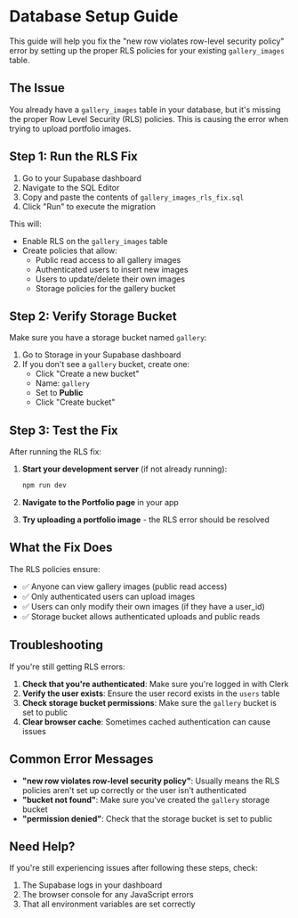 # Database Setup Guide

This guide will help you fix the "new row violates row-level security policy" error by setting up the proper RLS policies for your existing `gallery_images` table.

## The Issue

You already have a `gallery_images` table in your database, but it's missing the proper Row Level Security (RLS) policies. This is causing the error when trying to upload portfolio images.

## Step 1: Run the RLS Fix

1. Go to your Supabase dashboard
2. Navigate to the SQL Editor
3. Copy and paste the contents of `gallery_images_rls_fix.sql`
4. Click "Run" to execute the migration

This will:
- Enable RLS on the `gallery_images` table
- Create policies that allow:
  - Public read access to all gallery images
  - Authenticated users to insert new images
  - Users to update/delete their own images
  - Storage policies for the gallery bucket

## Step 2: Verify Storage Bucket

Make sure you have a storage bucket named `gallery`:
1. Go to Storage in your Supabase dashboard
2. If you don't see a `gallery` bucket, create one:
   - Click "Create a new bucket"
   - Name: `gallery`
   - Set to **Public**
   - Click "Create bucket"

## Step 3: Test the Fix

After running the RLS fix:

1. **Start your development server** (if not already running):
   ```bash
   npm run dev
   ```

2. **Navigate to the Portfolio page** in your app

3. **Try uploading a portfolio image** - the RLS error should be resolved

## What the Fix Does

The RLS policies ensure:
- ✅ Anyone can view gallery images (public read access)
- ✅ Only authenticated users can upload images
- ✅ Users can only modify their own images (if they have a user_id)
- ✅ Storage bucket allows authenticated uploads and public reads

## Troubleshooting

If you're still getting RLS errors:

1. **Check that you're authenticated**: Make sure you're logged in with Clerk
2. **Verify the user exists**: Ensure the user record exists in the `users` table
3. **Check storage bucket permissions**: Make sure the `gallery` bucket is set to public
4. **Clear browser cache**: Sometimes cached authentication can cause issues

## Common Error Messages

- **"new row violates row-level security policy"**: Usually means the RLS policies aren't set up correctly or the user isn't authenticated
- **"bucket not found"**: Make sure you've created the `gallery` storage bucket
- **"permission denied"**: Check that the storage bucket is set to public

## Need Help?

If you're still experiencing issues after following these steps, check:
1. The Supabase logs in your dashboard
2. The browser console for any JavaScript errors
3. That all environment variables are set correctly 